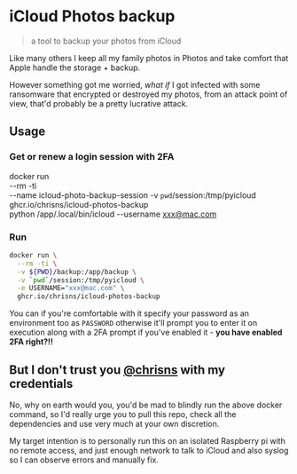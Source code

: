 # iCloud Photos backup

> a tool to backup your photos from iCloud

Like many others I keep all my family photos in Photos and take comfort that Apple handle the storage + backup.

However something got me worried, _what if_ I got infected with some ransomware that encrypted or destroyed my photos, from an attack point of view, that'd probably be a pretty lucrative attack.

## Usage

### Get or renew a login session with 2FA

docker run \
 --rm -ti \
 --name icloud-photo-backup-session
-v `pwd`/session:/tmp/pyicloud \
 ghcr.io/chrisns/icloud-photos-backup \
 python /app/.local/bin/icloud --username xxx@mac.com

### Run

```bash
docker run \
  --rm -ti \
  -v ${PWD}/backup:/app/backup \
  -v `pwd`/session:/tmp/pyicloud \
  -e USERNAME="xxx@mac.com" \
  ghcr.io/chrisns/icloud-photos-backup
```

You can if you're comfortable with it specify your password as an environment too as `PASSWORD` otherwise it'll prompt you to enter it on execution along with a 2FA prompt if you've enabled it - **you have enabled 2FA right?!!**

## But I don't trust you [@chrisns](@chrisns) with my credentials

No, why on earth would you, you'd be mad to blindly run the above docker command, so I'd really urge you to pull this repo, check all the dependencies and use very much at your own discretion.

My target intention is to personally run this on an isolated Raspberry pi with no remote access, and just enough network to talk to iCloud and also syslog so I can observe errors and manually fix.
